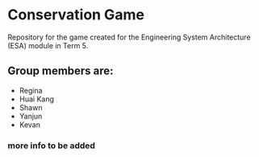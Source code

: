 # Conservation Game
Repository for the game created for the Engineering System Architecture (ESA) module in Term 5.

## Group members are:
- Regina
- Huai Kang
- Shawn
- Yanjun 
- Kevan

### more info to be added